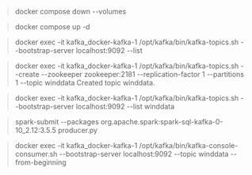 > docker compose down --volumes

> docker compose up -d

> docker exec -it kafka_docker-kafka-1 /opt/kafka/bin/kafka-topics.sh --bootstrap-server localhost:9092 --list

> docker exec -it kafka_docker-kafka-1 /opt/kafka/bin/kafka-topics.sh --create --zookeeper zookeeper:2181 --replication-factor 1 --partitions 1 --topic winddata
Created topic winddata.

> docker exec -it kafka_docker-kafka-1 /opt/kafka/bin/kafka-topics.sh --bootstrap-server localhost:9092 --list
winddata

> spark-submit --packages org.apache.spark:spark-sql-kafka-0-10_2.12:3.5.5 producer.py

> docker exec -it kafka_docker-kafka-1 /opt/kafka/bin/kafka-console-consumer.sh --bootstrap-server localhost:9092 --topic winddata --from-beginning